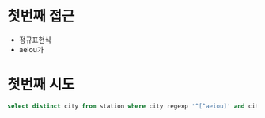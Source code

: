 # 첫번째 접근

- 정규표현식
- aeiou가 

# 첫번째 시도

```sql
select distinct city from station where city regexp '^[^aeiou]' and city regexp '[^aeiou]$'
```
